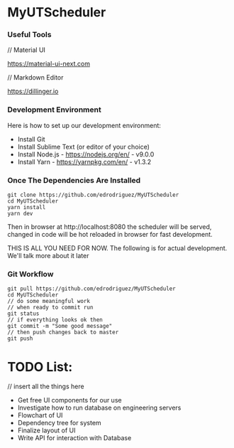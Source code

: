 # MyUTScheduler

### Useful Tools

// Material UI

https://material-ui-next.com

// Markdown Editor

https://dillinger.io

### Development Environment

Here is how to set up our development environment:
* Install Git
* Install Sublime Text (or editor of your choice)
* Install Node.js - https://nodejs.org/en/ - v9.0.0
* Install Yarn - https://yarnpkg.com/en/ - v1.3.2
### Once The Dependencies Are Installed
```
git clone https://github.com/edrodriguez/MyUTScheduler
cd MyUTScheduler
yarn install
yarn dev
```
Then in browser at http://localhost:8080 the scheduler will be served, changed in code
will be hot reloaded in browser for fast development.

THIS IS ALL YOU NEED FOR NOW. The following is for actual development. We'll talk more about it later

### Git Workflow

```
git pull https://github.com/edrodriguez/MyUTScheduler
cd MyUTScheduler
// do some meaningful work
// when ready to commit run
git status
// if everything looks ok then
git commit -m "Some good message"
// then push changes back to master
git push
```

# TODO List:

// insert all the things here
- Get free UI components for our use
- Investigate how to run database on engineering servers
- Flowchart of UI
- Dependency tree for system
- Finalize layout of UI
- Write API for interaction with Database

